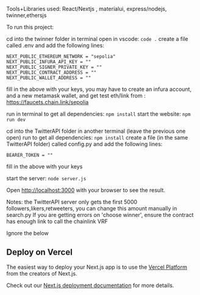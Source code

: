 Tools+Libraries used: React/Nextjs , materialui, express/nodejs, twinner,ethersjs

To run this project:

cd into the twinner folder in terminal
open in vscode: ```code .```
create a file called .env and add the following lines:
```
NEXT_PUBLIC_ETHEREUM_NETWORK = "sepolia"
NEXT_PUBLIC_INFURA_API_KEY = ""
NEXT_PUBLIC_SIGNER_PRIVATE_KEY = ""
NEXT_PUBLIC_CONTRACT_ADDRESS = ""
NEXT_PUBLIC_WALLET_ADDRESS = ""
```
fill in the above with your keys,
you may have to create an infura account, and a new metamask wallet, and get test eth/link from : https://faucets.chain.link/sepolia

run in terminal to get all dependencies: ```npm install```
start the website: ```npm run dev```

cd into the TwitterAPI folder in another terminal (leave the previous one open)
run to get all dependencies: ```npm install```
create a file (in the same TwitterAPI folder) called config.py and add the following lines:
```
BEARER_TOKEN = ""
```
fill in the above with your keys

start the server: ```node server.js```

Open [http://localhost:3000](http://localhost:3000) with your browser to see the result.

Notes: the TwitterAPI server only gets the first 5000 followers,likers,retweeters, you can change this amount manually in search.py
If you are getting errors on 'choose winner', ensure the contract has enough link to call the chainlink VRF

Ignore the below
## Deploy on Vercel

The easiest way to deploy your Next.js app is to use the [Vercel Platform](https://vercel.com/new?utm_medium=default-template&filter=next.js&utm_source=create-next-app&utm_campaign=create-next-app-readme) from the creators of Next.js.

Check out our [Next.js deployment documentation](https://nextjs.org/docs/deployment) for more details.
